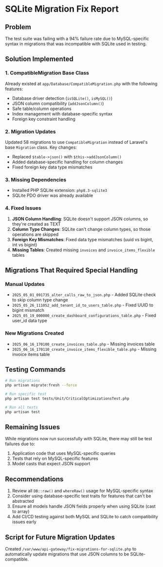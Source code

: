 # SQLite Migration Fix Report

## Problem
The test suite was failing with a 94% failure rate due to MySQL-specific syntax in migrations that was incompatible with SQLite used in testing.

## Solution Implemented

### 1. CompatibleMigration Base Class
Already existed at `app/Database/CompatibleMigration.php` with the following features:
- Database driver detection (`isSQLite()`, `isMySQL()`)
- JSON column compatibility (`addJsonColumn()`)
- Safe table/column operations
- Index management with database-specific syntax
- Foreign key constraint handling

### 2. Migration Updates
Updated 58 migrations to use `CompatibleMigration` instead of Laravel's base `Migration` class. Key changes:
- Replaced `$table->json()` with `$this->addJsonColumn()`
- Added database-specific handling for column changes
- Fixed foreign key data type mismatches

### 3. Missing Dependencies
- Installed PHP SQLite extension: `php8.3-sqlite3`
- SQLite PDO driver was already available

### 4. Fixed Issues
1. **JSON Column Handling**: SQLite doesn't support JSON columns, so they're created as TEXT
2. **Column Type Changes**: SQLite can't change column types, so those operations are skipped
3. **Foreign Key Mismatches**: Fixed data type mismatches (uuid vs bigint, int vs bigint)
4. **Missing Tables**: Created missing `invoices` and `invoice_items_flexible` tables

## Migrations That Required Special Handling

### Manual Updates
- `2025_05_01_091735_alter_calls_raw_to_json.php` - Added SQLite check to skip column type change
- `2025_05_26_111052_add_tenant_id_to_users_table.php` - Fixed UUID to bigint mismatch
- `2025_05_19_000000_create_dashboard_configurations_table.php` - Fixed user_id data type

### New Migrations Created
- `2025_06_16_170100_create_invoices_table.php` - Missing invoices table
- `2025_06_16_170110_create_invoice_items_flexible_table.php` - Missing invoice items table

## Testing Commands
```bash
# Run migrations
php artisan migrate:fresh --force

# Run specific test
php artisan test tests/Unit/CriticalOptimizationsTest.php

# Run all tests
php artisan test
```

## Remaining Issues
While migrations now run successfully with SQLite, there may still be test failures due to:
1. Application code that uses MySQL-specific queries
2. Tests that rely on MySQL-specific features
3. Model casts that expect JSON support

## Recommendations
1. Review all `DB::raw()` and `whereRaw()` usage for MySQL-specific syntax
2. Consider using database-specific test traits for features that can't be abstracted
3. Ensure all models handle JSON fields properly when using SQLite (cast to array)
4. Add CI/CD testing against both MySQL and SQLite to catch compatibility issues early

## Script for Future Migration Updates
Created `/var/www/api-gateway/fix-migrations-for-sqlite.php` to automatically update migrations that use JSON columns to be SQLite-compatible.